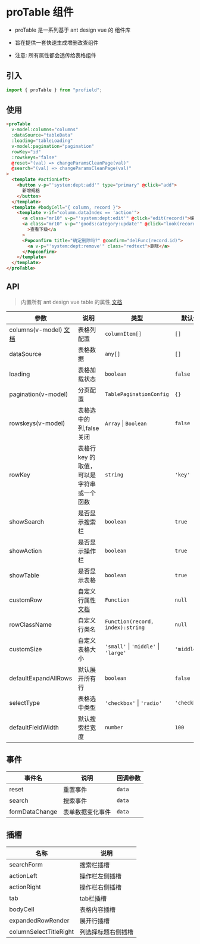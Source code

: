# proTable 组件

- proTable 是一系列基于 ant design vue 的 组件库

- 旨在提供一套快速生成增删改查组件

- 注意: 所有属性都会透传给表格组件

## 引入

```js
import { proTable } from "profield";
```

## 使用

```html
<proTable
  v-model:columns="columns"
  :dataSource="tableData"
  :loading="tableLoading"
  v-model:pagination="pagination"
  rowKey="id"
  :rowskeys="false"
  @reset="(val) => changeParamsCleanPage(val)"
  @search="(val) => changeParamsCleanPage(val)"
>
  <template #actionLeft>
    <button v-p="'system:dept:add'" type="primary" @click="add">
      新增规格
    </button>
  </template>
  <template #bodyCell="{ column, record }">
    <template v-if="column.dataIndex == 'action'">
      <a class="mr10" v-p="'system:dept:edit'" @click="edit(record)">编辑</a>
      <a class="mr10" v-p="'goods:category:update'" @click="look(record)"
        >查看下级</a
      >
      <Popconfirm title="确定删除吗?" @confirm="delFunc(record.id)">
        <a v-p="'system:dept:remove'" class="redtext">删除</a>
      </Popconfirm>
    </template>
  </template>
</proTable>
```

## API

>内置所有 ant design vue table 的属性,[文档](https://antdv.com/components/table-cn)

| 参数 | 说明 | 类型 | 默认值 |
| --- | --- | --- | --- |
|columns(v-model) [文档](./types.md#columnitem)|表格列配置|`columnItem[]`|`[]`|
|dataSource|表格数据|`any[]`|`[]`|
|loading|表格加载状态|`boolean`|`false`|
|pagination(v-model)|分页配置|`TablePaginationConfig`|`{}`|
|rowskeys(v-model)|表格选中的列,false关闭|`Array` \| `Boolean`|`false`|
|rowKey|表格行 key 的取值，可以是字符串或一个函数|`string`|`'key'`|
|showSearch|是否显示搜索栏|`boolean`|`true`|
|showAction|是否显示操作栏|`boolean`|`true`|
|showTable|是否显示表格|`boolean`|`true`|
|customRow|自定义行属性[文档](https://antdv.com/components/table-cn#customRow-%E7%94%A8%E6%B3%95)|`Function`|`null`|
|rowClassName|自定义行类名|`Function(record, index):string`|`null`|
|customSize|自定义表格大小|`'small'` \| `'middle'` \| `'large'`|`'middle'`|
|defaultExpandAllRows|默认展开所有行|`boolean`|`false`|
|selectType|表格选中类型|`'checkbox'` \| `'radio'`|`'checkbox'`|
|defaultFieldWidth|默认搜索栏宽度|`number`|`100`|

## 事件

| 事件名 | 说明 | 回调参数 |
| --- | --- | --- |
|reset|重置事件|`data`|
|search|搜索事件|`data`|
|formDataChange|表单数据变化事件|`data`|

## 插槽

| 名称 | 说明 |
| --- | --- |
|searchForm|搜索栏插槽|
|actionLeft|操作栏左侧插槽|
|actionRight|操作栏右侧插槽|
|tab|tab栏插槽|
|bodyCell|表格内容插槽|
|expandedRowRender|展开行插槽|
|columnSelectTitleRight|列选择标题右侧插槽|
